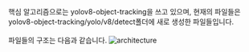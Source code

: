 핵심 알고리즘으로는 yolov8-object-tracking을 쓰고 있으며, 현재의 파일들은 yolov8-object-tracking/yolo/v8/detect폴더에 새로 생성한 파일들입니다. </br>
</br>
파일들의 구조는 다음과 같습니다.
![architecture](https://github.com/ahastuart/Smart-umbrella-stand-to-prevent-loss/assets/117140125/1394b21d-59d3-40ea-826d-57402e078b26)
